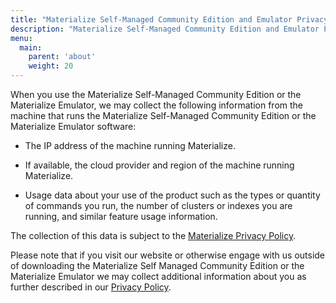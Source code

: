 ```yaml
---
title: "Materialize Self-Managed Community Edition and Emulator Privacy FAQ"
description: "Materialize Self-Managed Community Edition and Emulator Privacy FAQ"
menu:
  main:
    parent: 'about'
    weight: 20
---
```


When you use the Materialize Self-Managed Community Edition or the Materialize Emulator, we may collect the following information from the machine that runs the Materialize Self-Managed Community Edition or the Materialize Emulator software:

- The IP address of the machine running Materialize.

- If available, the cloud provider and region of the machine running
  Materialize.

- Usage data about your use of the product such as the types or quantity of
  commands you run, the number of clusters or indexes you are running, and
  similar feature usage information.

The collection of this data is subject to the [Materialize Privacy Policy](https://materialize.com/privacy-policy/).

Please note that if you visit our website or otherwise engage with us outside of downloading the Materialize Self Managed Community Edition or the Materialize Emulator we may collect additional information about you as further described in our [Privacy Policy](https://materialize.com/privacy-policy/).
